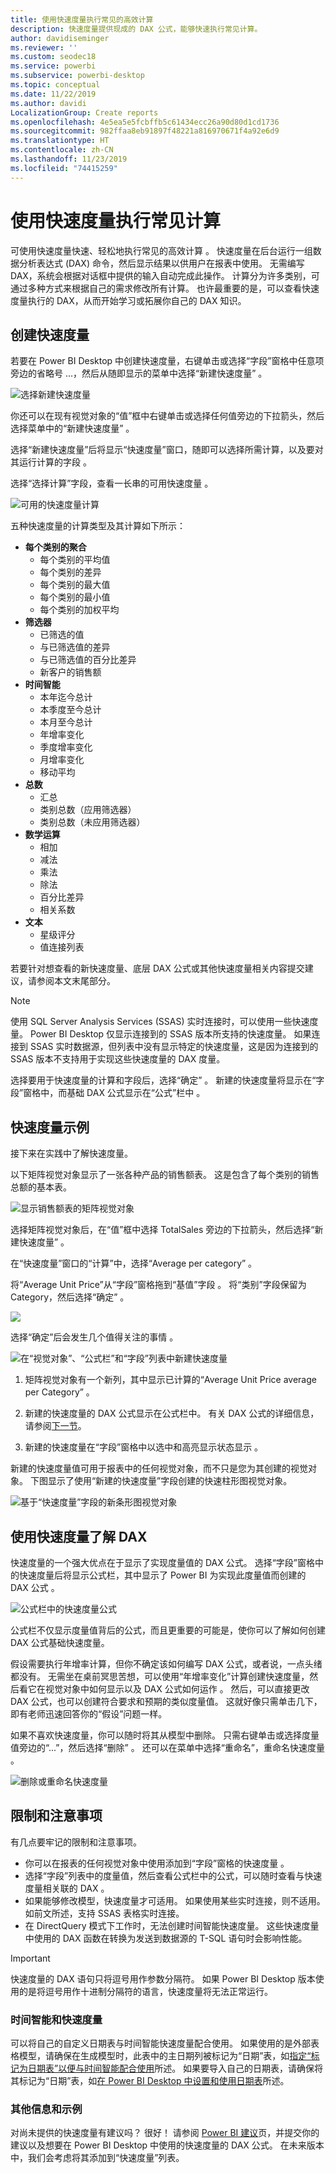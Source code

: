 ```yaml
---
title: 使用快速度量执行常见的高效计算
description: 快速度量提供现成的 DAX 公式，能够快速执行常见计算。
author: davidiseminger
ms.reviewer: ''
ms.custom: seodec18
ms.service: powerbi
ms.subservice: powerbi-desktop
ms.topic: conceptual
ms.date: 11/22/2019
ms.author: davidi
LocalizationGroup: Create reports
ms.openlocfilehash: 4e5ea5e5fcbffb5c61434ecc26a90d80d1cd1736
ms.sourcegitcommit: 982ffaa8eb91897f48221a816970671f4a92e6d9
ms.translationtype: HT
ms.contentlocale: zh-CN
ms.lasthandoff: 11/23/2019
ms.locfileid: "74415259"
---
```

# <a name="use-quick-measures-for-common-calculations"></a>使用快速度量执行常见计算
可使用快速度量快速、轻松地执行常见的高效计算  。 快速度量在后台运行一组数据分析表达式 (DAX) 命令，然后显示结果以供用户在报表中使用。 无需编写 DAX，系统会根据对话框中提供的输入自动完成此操作。 计算分为许多类别，可通过多种方式来根据自己的需求修改所有计算。 也许最重要的是，可以查看快速度量执行的 DAX，从而开始学习或拓展你自己的 DAX 知识。

## <a name="create-a-quick-measure"></a>创建快速度量

若要在 Power BI Desktop 中创建快速度量，右键单击或选择“字段”窗格中任意项旁边的省略号 ...，然后从随即显示的菜单中选择“新建快速度量”    。 

![选择新建快速度量](media/desktop-quick-measures/quick-measures_01.png)

你还可以在现有视觉对象的“值”框中右键单击或选择任何值旁边的下拉箭头，然后选择菜单中的“新建快速度量”   。 

选择“新建快速度量”后将显示“快速度量”窗口，随即可以选择所需计算，以及要对其运行计算的字段   。 

选择“选择计算”字段，查看一长串的可用快速度量  。 

![可用的快速度量计算](media/desktop-quick-measures/quick-measures_04.png)

五种快速度量的计算类型及其计算如下所示：

* **每个类别的聚合**
  * 每个类别的平均值
  * 每个类别的差异
  * 每个类别的最大值
  * 每个类别的最小值
  * 每个类别的加权平均
* **筛选器**
  * 已筛选的值
  * 与已筛选值的差异
  * 与已筛选值的百分比差异
  * 新客户的销售额
* **时间智能**
  * 本年迄今总计
  * 本季度至今总计
  * 本月至今总计
  * 年增率变化
  * 季度增率变化
  * 月增率变化
  * 移动平均
* **总数**
  * 汇总
  * 类别总数（应用筛选器）
  * 类别总数（未应用筛选器）
* **数学运算**
  * 相加
  * 减法
  * 乘法
  * 除法
  * 百分比差异
  * 相关系数
* **文本**
  * 星级评分
  * 值连接列表

若要针对想查看的新快速度量、底层 DAX 公式或其他快速度量相关内容提交建议，请参阅本文末尾部分。

> [!NOTE]
> 使用 SQL Server Analysis Services (SSAS) 实时连接时，可以使用一些快速度量。 Power BI Desktop 仅显示连接到的 SSAS 版本所支持的快速度量。 如果连接到 SSAS 实时数据源，但列表中没有显示特定的快速度量，这是因为连接到的 SSAS 版本不支持用于实现这些快速度量的 DAX 度量。

选择要用于快速度量的计算和字段后，选择“确定”  。 新建的快速度量将显示在“字段”窗格中，而基础 DAX 公式显示在“公式”栏中  。 

## <a name="quick-measure-example"></a>快速度量示例
接下来在实践中了解快速度量。

以下矩阵视觉对象显示了一张各种产品的销售额表。 这是包含了每个类别的销售总额的基本表。

![显示销售额表的矩阵视觉对象](media/desktop-quick-measures/quick-measures_05.png)

选择矩阵视觉对象后，在“值”框中选择 TotalSales 旁边的下拉箭头，然后选择“新建快速度量”    。 

在“快速度量”窗口的“计算”中，选择“Average per category”    。 

将“Average Unit Price”从“字段”窗格拖到“基值”字段    。 将“类别”字段保留为 Category，然后选择“确定”    。 

![](media/desktop-quick-measures/quick-measures_06.png)

选择“确定”后会发生几个值得关注的事情  。

![在“视觉对象”、“公式栏”和“字段”列表中新建快速度量](media/desktop-quick-measures/quick-measures_07.png)

1. 矩阵视觉对象有一个新列，其中显示已计算的“Average Unit Price average per Category”  。
   
2. 新建的快速度量的 DAX 公式显示在公式栏中。 有关 DAX 公式的详细信息，请参阅[下一节](#learn-dax-by-using-quick-measures)。
   
3. 新建的快速度量在“字段”窗格中以选中和高亮显示状态显示  。 

新建的快速度量值可用于报表中的任何视觉对象，而不只是您为其创建的视觉对象。 下图显示了使用“新建的快速度量”字段创建的快速柱形图视觉对象。

![基于“快速度量”字段的新条形图视觉对象](media/desktop-quick-measures/quick-measures_09.png)

## <a name="learn-dax-by-using-quick-measures"></a>使用快速度量了解 DAX
快速度量的一个强大优点在于显示了实现度量值的 DAX 公式。 选择“字段”窗格中的快速度量后将显示公式栏，其中显示了 Power BI 为实现此度量值而创建的 DAX 公式   。

![公式栏中的快速度量公式](media/desktop-quick-measures/quick-measures_10.png)

公式栏不仅显示度量值背后的公式，而且更重要的可能是，使你可以了解如何创建 DAX 公式基础快速度量。

假设需要执行年增率计算，但你不确定该如何编写 DAX 公式，或者说，一点头绪都没有。 无需坐在桌前冥思苦想，可以使用“年增率变化”计算创建快速度量，然后看它在视觉对象中如何显示以及 DAX 公式如何运作  。 然后，可以直接更改 DAX 公式，也可以创建符合要求和预期的类似度量值。 这就好像只需单击几下，即有老师迅速回答你的“假设”问题一样。 

如果不喜欢快速度量，你可以随时将其从模型中删除。 只需右键单击或选择度量值旁边的“...”，然后选择“删除”   。 还可以在菜单中选择“重命名”，重命名快速度量  。 

![删除或重命名快速度量](media/desktop-quick-measures/quick-measures_11.png)

## <a name="limitations-and-considerations"></a>限制和注意事项
有几点要牢记的限制和注意事项。

- 你可以在报表的任何视觉对象中使用添加到“字段”窗格的快速度量  。
- 选择“字段”列表中的度量值，然后查看公式栏中的公式，可以随时查看与快速度量相关联的 DAX  。
- 如果能够修改模型，快速度量才可适用。 如果使用某些实时连接，则不适用。 如前文所述，支持 SSAS 表格实时连接。
- 在 DirectQuery 模式下工作时，无法创建时间智能快速度量。 这些快速度量中使用的 DAX 函数在转换为发送到数据源的 T-SQL 语句时会影响性能。

> [!IMPORTANT]
> 快速度量的 DAX 语句只将逗号用作参数分隔符。 如果 Power BI Desktop 版本使用的是将逗号用作十进制分隔符的语言，快速度量将无法正常运行。

### <a name="time-intelligence-and-quick-measures"></a>时间智能和快速度量
可以将自己的自定义日期表与时间智能快速度量配合使用。 如果使用的是外部表格模型，请确保在生成模型时，此表中的主日期列被标记为“日期”表，如[指定“标记为日期表”以便与时间智能配合使用](https://docs.microsoft.com/sql/analysis-services/tabular-models/specify-mark-as-date-table-for-use-with-time-intelligence-ssas-tabular)所述。 如果要导入自己的日期表，请确保将其标记为“日期”表，如[在 Power BI Desktop 中设置和使用日期表](desktop-date-tables.md)所述。

### <a name="additional-information-and-examples"></a>其他信息和示例
对尚未提供的快速度量有建议吗？ 很好！ 请参阅 [Power BI 建议](https://go.microsoft.com/fwlink/?linkid=842906)页，并提交你的建议以及想要在 Power BI Desktop 中使用的快速度量的 DAX 公式。 在未来版本中，我们会考虑将其添加到“快速度量”列表。

